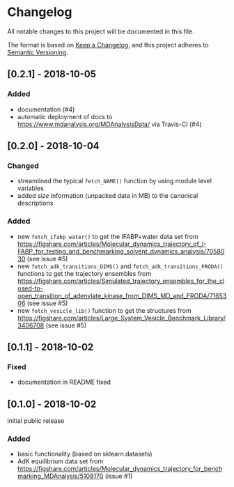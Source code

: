 # Changelog
All notable changes to this project will be documented in this file.

The format is based on [Keep a Changelog](https://keepachangelog.com/en/1.0.0/),
and this project adheres to [Semantic Versioning](https://semver.org/spec/v2.0.0.html).

## [0.2.1] - 2018-10-05
### Added
- documentation (#4)
- automatic deployment of docs to
  https://www.mdanalysis.org/MDAnalysisData/ via Travis-CI (#4)


## [0.2.0] - 2018-10-04
### Changed
- streamlined the typical `fetch_NAME()` function by using module
  level variables  
- added *size* information (unpacked data in MB) to the canonical descriptions
  
### Added
- new `fetch_ifabp_water()` to get the IFABP+water data set from
  https://figshare.com/articles/Molecular_dynamics_trajectory_of_I-FABP_for_testing_and_benchmarking_solvent_dynamics_analysis/7058030
  (see issue #5)
- new `fetch_adk_transitions_DIMS()` and
  `fetch_adk_transitions_FRODA()` functions to get the trajectory
  ensembles from
  https://figshare.com/articles/Simulated_trajectory_ensembles_for_the_closed-to-open_transition_of_adenylate_kinase_from_DIMS_MD_and_FRODA/7165306
  (see issue #5)
- new `fetch_vesicle_lib()` function to get the structures from
  https://figshare.com/articles/Large_System_Vesicle_Benchmark_Library/3406708
  (see issue #5)
  

## [0.1.1] - 2018-10-02
### Fixed
- documentation in README fixed

## [0.1.0] - 2018-10-02
initial public release

### Added
- basic functionality (based on sklearn.datasets)
- AdK equilibrium data set from
  https://figshare.com/articles/Molecular_dynamics_trajectory_for_benchmarking_MDAnalysis/5108170
  (issue #1)
